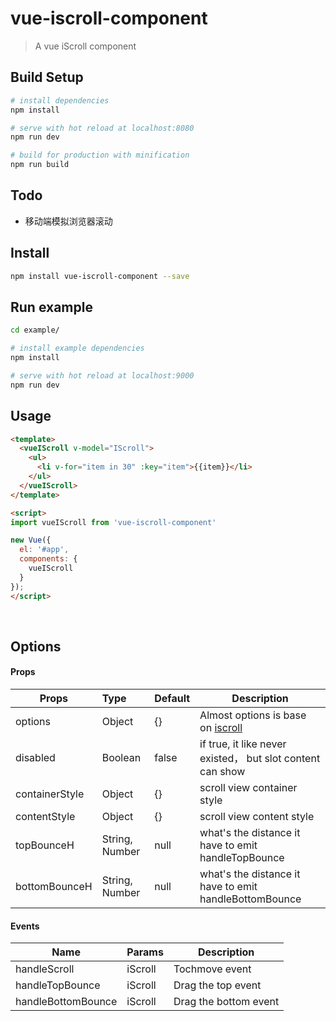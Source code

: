 # vue-iscroll-component

> A vue iScroll component

## Build Setup

``` bash
# install dependencies
npm install

# serve with hot reload at localhost:8080
npm run dev

# build for production with minification
npm run build
```

## Todo

- 移动端模拟浏览器滚动

## Install
``` bash
npm install vue-iscroll-component --save
```

## Run example
``` bash
cd example/

# install example dependencies
npm install

# serve with hot reload at localhost:9000
npm run dev
```

## Usage

```html
<template>
  <vueIScroll v-model="IScroll">
    <ul>
      <li v-for="item in 30" :key="item">{{item}}</li>
    </ul>
  </vueIScroll>
</template>

<script>
import vueIScroll from 'vue-iscroll-component'

new Vue({
  el: '#app',
  components: {
    vueIScroll
  }
});
</script>
```
<br>

## Options

#### Props



| Props       | Type          | Default  | Description  |
| ----------- |:--------------| ---------|--------------|
| options   | Object        | {} | Almost options is base on [iscroll](https://github.com/cubiq/iscroll#configuring-the-iscroll) |
| disabled   | Boolean        | false | if true, it like never existed， but slot content can show |
| containerStyle   | Object        | {} | scroll view container style |
| contentStyle   | Object        | {} | scroll view content style |
| topBounceH   | String, Number | null | what's the distance it have to emit handleTopBounce |
| bottomBounceH   | String, Number | null | what's the distance it have to emit handleBottomBounce |

#### Events
| Name          | Params          | Description  |
| --------------|:--------------|--------------|
| handleScroll     | iScroll  | Tochmove event |
| handleTopBounce  | iScroll| Drag the top event |
| handleBottomBounce|iScroll| Drag the bottom event |


